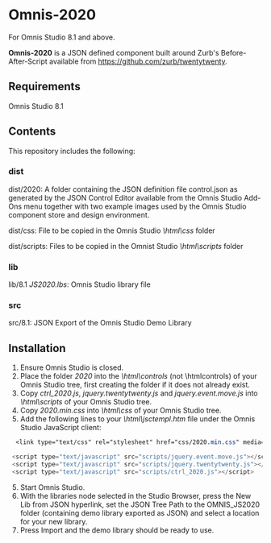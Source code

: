 # Omnis-2020
For Omnis Studio 8.1 and above.

**Omnis-2020** is a JSON defined component built around Zurb's Before-After-Script available from https://github.com/zurb/twentytwenty.

## Requirements

Omnis Studio 8.1

## Contents

This repository includes the following:

### **dist**

dist/2020: A folder containing the JSON definition file control.json as generated by the JSON Control Editor available from the Omnis Studio Add-Ons menu together with two example images used by the Omnis Studio component store and design environment.

dist/css: File to be copied in the Omnis Studio *\html\css* folder

dist/scripts: Files to be copied in the Omnist Studio *\html\scripts* folder

### **lib**

lib/8.1 *JS2020.lbs*: Omnis Studio library file

### **src**

src/8.1: JSON Export of the Omnis Studio Demo Library 

## Installation
1. Ensure Omnis Studio is closed.
2. Place the folder *2020* into the *\html\controls* (not \htmlcontrols) of your Omnis Studio tree, first creating the folder if it does not already exist.
3. Copy *ctrl_2020.js*, *jquery.twentytwenty.js* and *jquery.event.move.js* into *\html\scripts* of your Omnis Studio tree.  
3. Copy *2020.min.css* into *\html\css* of your Omnis Studio tree.
4. Add the following lines to your *\html\jsctempl.htm* file under the Omnis Studio JavaScript client:

```css  
  <link type="text/css" rel="stylesheet" href="css/2020.min.css" media="screen" />
```
```javascript
 <script type="text/javascript" src="scripts/jquery.event.move.js"></script>   
 <script type="text/javascript" src="scripts/jquery.twentytwenty.js"></script>
 <script type="text/javascript" src="scripts/ctrl_2020.js"></script>
```
5. Start Omnis Studio.
6. With the libraries node selected in the Studio Browser, press the New Lib from JSON hyperlink, set the JSON Tree Path to the OMNIS_JS2020 folder (containing demo library exported as JSON) and select a location for your new library.
7.	Press Import and the demo library should be ready to use.